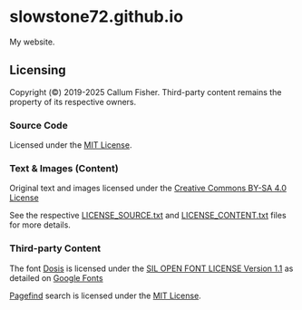 # slowstone72.github.io
My website.

## Licensing
Copyright (©) 2019-2025 Callum Fisher. Third-party content remains the property of its respective owners.

### Source Code
Licensed under the [MIT License](https://opensource.org/licenses/MIT).

### Text & Images (Content)
Original text and images licensed under the [Creative Commons BY-SA 4.0 License](https://creativecommons.org/licenses/by-sa/4.0/)

See the respective [LICENSE_SOURCE.txt](https://github.com/slowstone72/slowstone72.github.io/blob/main/LICENSE_SOURCE.txt) and [LICENSE_CONTENT.txt](https://github.com/slowstone72/slowstone72.github.io/blob/main/LICENSE_CONTENT.txt) files for more details.

### Third-party Content

The font [Dosis](https://fonts.google.com/specimen/Dosis) is licensed under the [SIL OPEN FONT LICENSE Version 1.1](https://fonts.google.com/specimen/Dosis/license) as detailed on [Google Fonts](https://fonts.google.com/specimen/Dosis/license)

[Pagefind](https://github.com/CloudCannon/pagefind) search is licensed under the [MIT License](https://github.com/CloudCannon/pagefind/blob/main/LICENSE).

